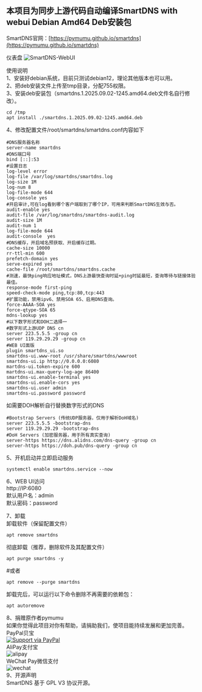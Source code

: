 ## 本项目为同步上游代码自动编译SmartDNS with webui Debian Amd64 Deb安装包
SmartDNS官网：[https://pymumu.github.io/smartdns](https://pymumu.github.io/smartdns)

仪表盘
![SmartDNS-WebUI](doc/smartdns-webui.png)

使用说明  
1、安装好debian系统，目前只测试debian12，理论其他版本也可以用。  
2、把deb安装文件上传至tmp目录，分配755权限。  
3、安装deb安装包（smartdns.1.2025.09.02-1245.amd64.deb文件名自行修改）。  
```
cd /tmp
apt install ./smartdns.1.2025.09.02-1245.amd64.deb
```
4、修改配置文件/root/smartdns/smartdns.conf内容如下  
```
#DNS服务器名称  
server-name smartdns  
#DNS端囗号  
bind [::]:53  
#设置日志  
log-level error  
log-file /var/log/smartdns/smartdns.log  
log-size 1M  
log-num 8  
log-file-mode 644  
log-console yes  
#开启审计,可在log看到哪个客户端取到了哪个IP，可用来判断SmartDNS生效与否。  
audit-enable yes  
audit-file /var/log/smartdns/smartdns-audit.log  
audit-size 1M  
audit-num 1  
log-file-mode 644  
audit-console  yes  
#DNS缓存，开启域名预获取、开启缓存过期。  
cache-size 10000  
rr-ttl-min 600  
prefetch-domain yes  
serve-expired yes  
cache-file /root/smartdns/smartdns.cache  
#测速，最快ping响应地址模式，DNS上游最快查询时延+ping时延最短，查询等待与链接体验最佳。  
response-mode first-ping  
speed-check-mode ping,tcp:80,tcp:443  
#扩展功能，禁用ipv6、禁用SOA 65、启用DNS查询。  
force-AAAA-SOA yes  
force-qtype-SOA 65  
mdns-lookup yes  
#以下数字形式和DOH二选择一  
#数字形式上游UDP DNS cn  
server 223.5.5.5 -group cn  
server 119.29.29.29 -group cn  
#WEB UI面版  
plugin smartdns_ui.so  
smartdns-ui.www-root /usr/share/smartdns/wwwroot  
smartdns-ui.ip http://0.0.0.0:6080  
martdns-ui.token-expire 600  
martdns-ui.max-query-log-age 86400  
smartdns-ui.enable-terminal yes  
smartdns-ui.enable-cors yes  
smartdns-ui.user admin  
smartdns-ui.password password  
```
如需要DOH解析自行替换数字形式的DNS
```
#Bootstrap Servers (传统UDP服务器，仅用于解析DoH域名)  
server 223.5.5.5 -bootstrap-dns  
server 119.29.29.29 -bootstrap-dns  
#DoH Servers (加密服务器，用于所有真实查询)  
server-https https://dns.alidns.com/dns-query -group cn  
server-https https://doh.pub/dns-query -group cn  
```
5、开机启动并立即启动服务  
```
systemctl enable smartdns.service --now  
```
6、WEB UI访问  
http://IP:6080  
默认用户名：admin  
默认密码：password  

7、卸载  
卸载软件（保留配置文件）  
```
apt remove smartdns
```
彻底卸载（推荐，删除软件及其配置文件）  
```
apt purge smartdns -y
```
#或者  
```
apt remove --purge smartdns
```
卸载完后，可以运行以下命令删除不再需要的依赖包：  
```
apt autoremove
```

8、捐赠原作者pymumu  
如果你觉得此项目对你有帮助，请捐助我们，使项目能持续发展和更加完善。  
PayPal贝宝  
[![Support via PayPal](https://cdn.rawgit.com/twolfson/paypal-github-button/1.0.0/dist/button.svg)](https://paypal.me/PengNick/)  
AliPay支付宝  
![alipay](doc/alipay_donate.jpg)  
WeChat Pay微信支付  
![wechat](doc/wechat_donate.jpg)  
9、开源声明  
SmartDNS 基于 GPL V3 协议开源。
